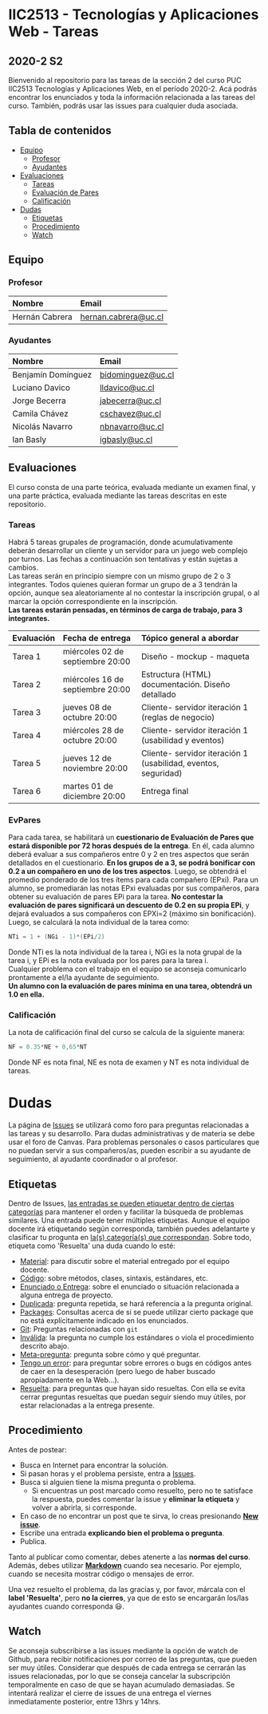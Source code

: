 # IIC2513 - Tecnologías y Aplicaciones Web - Tareas
## 2020-2 S2
Bienvenido al repositorio para las tareas de la sección 2 del curso PUC IIC2513 Tecnologías y Aplicaciones Web, en el período 2020-2. Acá podrás encontrar los enunciados y toda la información relacionada a las tareas del curso. También, podrás usar las issues para cualquier duda asociada.

## Tabla de contenidos
 * [Equipo](#equipo)
     * [Profesor](#profesor)
     * [Ayudantes](#ayudantes)
 * [Evaluaciones](#evaluaciones)
     * [Tareas](#profesor)
     * [Evaluación de Pares](#evpares)
     * [Calificación](#calificación)
 * [Dudas](#dudas)
     * [Etiquetas](#etiquetas)
     * [Procedimiento](#procedimiento)
     * [Watch](#watch)
     
## Equipo

### Profesor

| Nombre               |  Email         |
|:-------------------- |:--------------|
| Hernán Cabrera | hernan.cabrera@uc.cl |


### Ayudantes

| Nombre                | Email       |
|:--------------------- |:-------------|
| Benjamín Domínguez | bidominguez@uc.cl |
| Luciano Davico | lldavico@uc.cl |
| Jorge	Becerra	| jabecerra@uc.cl |
| Camila	Chávez |	cschavez@uc.cl |
| Nicolás	Navarro	| nbnavarro@uc.cl |
| Ian	Basly	| igbasly@uc.cl |

## Evaluaciones

El curso consta de una parte teórica, evaluada mediante un examen final, y una parte práctica, evaluada mediante las tareas descritas en este repositorio.


### Tareas

Habrá 5 tareas grupales de programación, donde acumulativamente deberán desarrollar un cliente y un servidor para un juego web complejo por turnos. Las fechas a continuación son tentativas y están sujetas a cambios. \
Las tareas serán en principio siempre con un mismo grupo de 2 o 3 integrantes. Todos quienes quieran formar un grupo de a 3 tendrán la opción, aunque sea aleatoriamente al no contestar la inscripción grupal, o al marcar la opción correspondiente en la inscripción. \
**Las tareas estarán pensadas, en términos de carga de trabajo, para 3 integrantes.**

| Evaluación | Fecha de entrega | Tópico general a abordar |
|:----------|:----------|:----------|
| Tarea 1 |	miércoles 02 de septiembre 20:00| Diseño - mockup - maqueta |
| Tarea 2 | miércoles 16 de septiembre 20:00 | Estructura (HTML) documentación. Diseño detallado |
| Tarea 3 | jueves 08 de octubre 20:00 | Cliente- servidor iteración 1 (reglas de negocio) |
| Tarea 4 | miércoles 28 de octubre 20:00 | Cliente- servidor iteración 1 (usabilidad y eventos) |
| Tarea 5 | jueves 12 de noviembre 20:00 | Cliente- servidor iteración 1 (usabilidad, eventos, seguridad) |
| Tarea 6 | martes 01 de diciembre 20:00 | Entrega final |

### EvPares

Para cada tarea, se habilitará un **cuestionario de Evaluación de Pares que estará disponible por 72 horas después de la entrega**. En él, cada alumno deberá evaluar a sus compañeros entre 0 y 2 en tres aspectos que serán detallados en el cuestionario. **En los grupos de a 3, se podrá bonificar con 0.2 a un compañero en uno de los tres aspectos**. Luego, se obtendrá el promedio ponderado de los tres ítems para cada compañero (EPxi). Para un alumno, se promediarán las notas EPxi evaluadas por sus compañeros, para obtener su evaluación de pares EPi para la tarea. **No contestar la evaluación de pares significará un descuento de 0.2 en su propia EPi**, y dejará evaluados a sus compañeros con EPXi=2 (máximo sin bonificación). Luego, se calculará la nota individual de la tarea como:

```c++
NTi = 1 + (NGi - 1)*(EPi/2)
```
Donde NTi es la nota individual de la tarea i, NGi es la nota grupal de la tarea i, y EPi es la nota evaluada por los pares para la tarea i. \
Cualquier problema con el trabajo en el equipo se aconseja comunicarlo prontamente a el/la ayudante de seguimiento. \
**Un alumno con la evaluación de pares mínima en una tarea, obtendrá un 1.0 en ella.**

### Calificación
La nota de calificación final del curso se calcula de la siguiente manera:

```c++
NF = 0.35*NE + 0,65*NT
```
Donde NF es nota final, NE es nota de examen y NT es nota individual de tareas.

# Dudas

La página de [Issues](../../issues) se utilizará como foro para preguntas relacionadas a las tareas y su desarrollo. Para dudas administrativas y de materia se debe usar el foro de Canvas. Para problemas personales o casos particulares que no puedan servir a sus compañeros/as, pueden escribir a su ayudante de seguimiento, al ayudante coordinador o al profesor.

## Etiquetas

Dentro de Issues, [las entradas se pueden etiquetar dentro de ciertas categorías](https://help.github.com/articles/applying-labels-to-issues-and-pull-requests/) para mantener el orden y facilitar la búsqueda de problemas similares. Una entrada puede tener múltiples etiquetas. Aunque el equipo docente irá etiquetando según corresponda, también puedes adelantarte y clasificar tu progunta en [la(s) categoría(s) que correspondan](../../labels). Sobre todo, etiqueta como 'Resuelta' una duda cuando lo esté:

* [Material](../../labels/Material): para discutir sobre el material entregado por el equipo docente.
* [Código](../../labels/C%C3%B3digo): sobre métodos, clases, sintaxis, estándares, etc.
* [Enunciado o Entrega](../../labels/Enunciado%20o%20Entrega): sobre el enunciado o situación relacionada a alguna entrega de proyecto.
* [Duplicada](../../labels/Duplicada): pregunta repetida, se hará referencia a la pregunta original.
* [Packages](../../labels/Packages): Consultas acerca de si se puede utilizar cierto package que no está explícitamente indicado en los enunciados.
* [Git](../../labels/Git): Preguntas relacionadas con `git`
* [Inválida](../../labels/Inv%C3%A1lida): la pregunta no cumple los estándares o viola el procedimiento descrito abajo.
* [Meta-pregunta](../../labels/Meta-Pregunta): pregunta sobre cómo y qué preguntar.
* [Tengo un error](../../labels/Tengo%20un%20error): para preguntar sobre errores o bugs en códigos antes de caer en la desesperación (pero luego de haber buscado apropiadamente en la Web...).
* [Resuelta](../../labels/Resuelta): para preguntas que hayan sido resueltas. Con ella se evita cerrar preguntas resueltas que puedan seguir siendo muy útiles, por estar relacionadas a la entrega presente.

## Procedimiento

Antes de postear:
* Busca en Internet para encontrar la solución.
* Si pasan horas y el problema persiste, entra a [Issues](../../issues).
* Busca si alguien tiene la misma pregunta o problema.
	* Si encuentras un post marcado como resuelto, pero no te satisface la respuesta, puedes comentar la issue y **eliminar la etiqueta** y volver a abrirla, si corresponde.
* En caso de no encontrar un post que te sirva, lo creas presionando **[New issue](../../issues/new)**.
* Escribe una entrada **explicando bien el problema o pregunta**.
* Publica.

Tanto al publicar como comentar, debes atenerte a las **normas del curso**. Además, debes utilizar **[Markdown](https://github.com/adam-p/markdown-here/wiki/Markdown-Cheatsheet#code)** cuando sea necesario. Por ejemplo, cuando se necesita mostrar código o mensajes de error.

Una vez resuelto el problema, da las gracias y, por favor, márcala con el **label 'Resuelta'**, pero **no la cierres**, ya que de esto se encargarán los/las ayudantes cuando corresponda :smiley:.

## Watch
Se aconseja subscribirse a las issues mediante la opción de watch de Github, para recibir notificaciones por correo de las preguntas, que pueden ser muy útiles. Considerar que después de cada entrega se cerrarán las issues relacionadas, por lo que se conseja cancelar la subscripción temporalmente en caso de que se hayan acumulado demasiadas. Se intentará realizar el cierre de issues de una entrega el viernes inmediatamente posterior, entre 13hrs y 14hrs.
